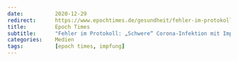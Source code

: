 ```yaml
---
date:          2020-12-29
redirect:      https://www.epochtimes.de/gesundheit/fehler-im-protokoll-schwere-corona-infektion-mit-impfung-wahrscheinlicher-a3412034.html
title:         Epoch Times
subtitle:      "Fehler im Protokoll: „Schwere“ Corona-Infektion mit Impfung wahrscheinlicher"
categories:    Medien
tags:          [epoch times, impfung]
---
```

